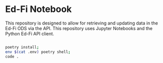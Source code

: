 # Ed-Fi Notebook

This repository is designed to allow for retrieving and updating data in the Ed-Fi ODS via the API. This repository uses Jupyter Notebooks and the Python Ed-Fi API client.

```bash

poetry install;
env $(cat .env) poetry shell;
code .

```

